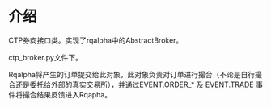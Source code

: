 # 介绍

CTP券商接口类。实现了rqalpha中的AbstractBroker。

ctp\_broker.py文件下。

Rqalpha将产生的订单提交给此对象，此对象负责对订单进行撮合（不论是自行撮合还是委托给外部的真实交易所），并通过EVENT.ORDER\_\* 及 EVENT.TRADE 事件将撮合结果反馈进入Rqapha。

